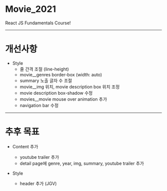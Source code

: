 # Movie_2021

React JS Fundamentals Course!

---

# 개선사항

-  Style
   -  줄 간격 조절 (line-height)
   -  movie\_\_genres border-box (width: auto)
   -  summary 노출 글자 수 조절
   -  movie\_\_img 위치, movie description box 위치 조정
   -  movie description box-shadow 수정
   -  movies\_\_movie mouse over animation 추가
   -  navigation bar 수정

---

# 추후 목표

-  Content 추가

   -  youtube trailer 추가
   -  detail page에 genre, year, img, summary, youtube trailer 추가

-  Style
   -  header 추가 (JGV)
